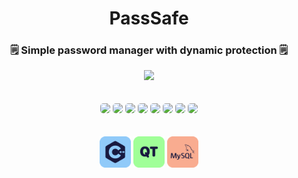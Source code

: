 <div align="center">
    <h1>PassSafe</h1>
    <h3>🗒️ Simple password manager with dynamic protection 🗒️</h3>
    <img src="header.png" width="75%"/>
    <br><br><br>
    <img class="badge" src="https://img.shields.io/github/stars/Nighty3098/PassManager?style=for-the-badge&color=eed49f&logoColor=D9E0EE&labelColor=1c1c29" style="border-radius: 5px;"/>
    <img class="badge" src="https://img.shields.io/github/forks/Nighty3098/PassManager?style=for-the-badge&color=9dc3ea&logoColor=D9E0EE&labelColor=1c1c29"  style="border-radius: 5px;"/>
    <img class="badge" src="https://img.shields.io/github/last-commit/Nighty3098/PassManager?style=for-the-badge&color=7dc4e4&logoColor=D9E0EE&labelColor=1c1c29" style="border-radius: 5px;"/>
    <img class="badge" src="https://img.shields.io/github/issues-pr/Nighty3098/PassManager?style=for-the-badge&color=ef9f9c&logoColor=85e185&labelColor=1c1c29" style="border-radius: 5px;" />
    <a href="./LICENSE.md"><img  class="badge" src="https://img.shields.io/github/license/Nighty3098/PassManager?style=for-the-badge&color=a6e0b8&logoColor=ffffff&labelColor=1c1c29"  style="border-radius: 5px;"/></a>
    <img class="badge" src="https://img.shields.io/github/issues/Nighty3098/PassManager?style=for-the-badge&color=dbb6ed&logoColor=ffffff&labelColor=1c1c29"  style="border-radius: 5px;"/>
    <img src="https://img.shields.io/github/commit-activity/t/Nighty3098/PassManager?style=for-the-badge&color=a6e0b8&logoColor=D9E0EE&labelColor=171b22" style="border-radius: 5px;"/>
    <img src="https://img.shields.io/github/languages/count/Nighty3098/PassManager?style=for-the-badge&color=ea9de7&logoColor=D9E0EE&labelColor=171b22" style="border-radius: 5px;"/>
    <br><br><br>
    <img src="https://github.com/Nighty3098/DevIcons/blob/main/badges/badges_cpp.png?raw=true" height="50px" />
    <img src="https://github.com/Nighty3098/DevIcons/blob/main/badges/badges_qt.png?raw=true" height="50px" />
    <img src="https://github.com/Nighty3098/DevIcons/blob/main/badges/badges_sql.png?raw=true" height="50px" />
</div>
